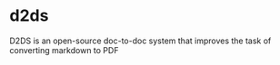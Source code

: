 # d2ds
D2DS is an open-source doc-to-doc system that improves the task of converting markdown to PDF
